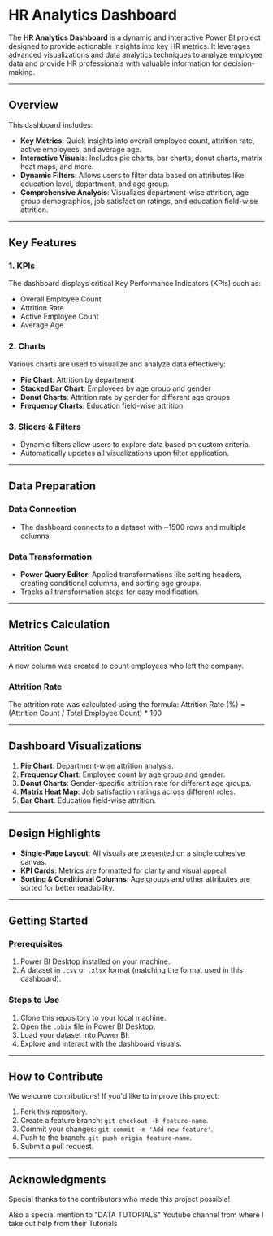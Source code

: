 # HR Analytics Dashboard

The **HR Analytics Dashboard** is a dynamic and interactive Power BI project designed to provide actionable insights into key HR metrics. It leverages advanced visualizations and data analytics techniques to analyze employee data and provide HR professionals with valuable information for decision-making.

---

## Overview

This dashboard includes:
- **Key Metrics**: Quick insights into overall employee count, attrition rate, active employees, and average age.
- **Interactive Visuals**: Includes pie charts, bar charts, donut charts, matrix heat maps, and more.
- **Dynamic Filters**: Allows users to filter data based on attributes like education level, department, and age group.
- **Comprehensive Analysis**: Visualizes department-wise attrition, age group demographics, job satisfaction ratings, and education field-wise attrition.

---

## Key Features

### **1. KPIs**
The dashboard displays critical Key Performance Indicators (KPIs) such as:
- Overall Employee Count
- Attrition Rate
- Active Employee Count
- Average Age

### **2. Charts**
Various charts are used to visualize and analyze data effectively:
- **Pie Chart**: Attrition by department
- **Stacked Bar Chart**: Employees by age group and gender
- **Donut Charts**: Attrition rate by gender for different age groups
- **Frequency Charts**: Education field-wise attrition

### **3. Slicers & Filters**
- Dynamic filters allow users to explore data based on custom criteria.
- Automatically updates all visualizations upon filter application.

---

## Data Preparation

### **Data Connection**
- The dashboard connects to a dataset with ~1500 rows and multiple columns.

### **Data Transformation**
- **Power Query Editor**: Applied transformations like setting headers, creating conditional columns, and sorting age groups.
- Tracks all transformation steps for easy modification.

---

## Metrics Calculation

### **Attrition Count**
A new column was created to count employees who left the company.

### **Attrition Rate**
The attrition rate was calculated using the formula:
Attrition Rate (%) = (Attrition Count / Total Employee Count) * 100


---

## Dashboard Visualizations

1. **Pie Chart**: Department-wise attrition analysis.
2. **Frequency Chart**: Employee count by age group and gender.
3. **Donut Charts**: Gender-specific attrition rate for different age groups.
4. **Matrix Heat Map**: Job satisfaction ratings across different roles.
5. **Bar Chart**: Education field-wise attrition.

---

## Design Highlights

- **Single-Page Layout**: All visuals are presented on a single cohesive canvas.
- **KPI Cards**: Metrics are formatted for clarity and visual appeal.
- **Sorting & Conditional Columns**: Age groups and other attributes are sorted for better readability.

---

## Getting Started

### **Prerequisites**
1. Power BI Desktop installed on your machine.
2. A dataset in `.csv` or `.xlsx` format (matching the format used in this dashboard).

### **Steps to Use**
1. Clone this repository to your local machine.
2. Open the `.pbix` file in Power BI Desktop.
3. Load your dataset into Power BI.
4. Explore and interact with the dashboard visuals.

---

## How to Contribute

We welcome contributions! If you'd like to improve this project:
1. Fork this repository.
2. Create a feature branch: `git checkout -b feature-name`.
3. Commit your changes: `git commit -m 'Add new feature'`.
4. Push to the branch: `git push origin feature-name`.
5. Submit a pull request.

---

## Acknowledgments

Special thanks to the contributors who made this project possible!

Also a special mention to "DATA TUTORIALS" Youtube channel from where I take out help from their Tutorials
